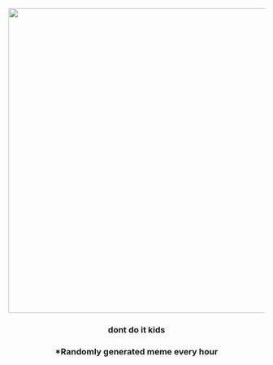 <p align="center">
        <img src="https://i.redd.it/x1n9f008p8t91.gif" width="600" height="600">
        </p>
        <h3 align="center">dont do it kids</h3>
        <h3 align="center">*Randomly generated meme every hour</h3>
    